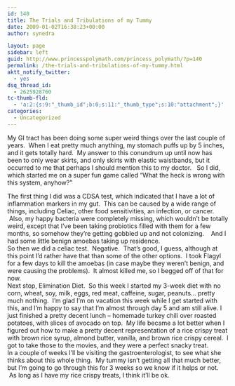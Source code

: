 ```yaml
---
id: 140
title: The Trials and Tribulations of my Tummy
date: 2009-01-02T16:38:23+00:00
author: synedra

layout: page
sidebar: left
guid: http://www.princesspolymath.com/princess_polymath/?p=140
permalink: /the-trials-and-tribulations-of-my-tummy.html
aktt_notify_twitter:
  - yes
dsq_thread_id:
  - 2625928760
tc-thumb-fld:
  - 'a:2:{s:9:"_thumb_id";b:0;s:11:"_thumb_type";s:10:"attachment";}'
categories:
  - Uncategorized
---
```

My GI tract has been doing some super weird things over the last couple of years.  When I eat pretty much anything, my stomach puffs up by 5 inches, and it gets totally hard.  My answer to this conundrum up until now has been to only wear skirts, and only skirts with elastic waistbands, but it occurred to me that perhaps I should mention this to my doctor.   So I did, which started me on a super fun game called &#8220;What the heck is wrong with this system, anyhow?&#8221; 

<div>
</div>

<div>
  The first thing I did was a CDSA test, which indicated that I have a lot of inflammation markers in my gut.  This can be caused by a wide range of things, including Celiac, other food sensitivities, an infection, or cancer.  Also, my happy bacteria were completely missing, which wouldn&#8217;t be totally weird, except that I&#8217;ve been taking probiotics filled with them for a few months, so somehow they&#8217;re getting gobbled up and not colonizing.    And I had some little benign amoebas taking up residence.
</div>

<div>
</div>

<div>
  So then we did a celiac test.  Negative.  That&#8217;s good, I guess, although at this point I&#8217;d rather have that than some of the other options.  I took Flagyl for a few days to kill the amoebas (in case maybe they weren&#8217;t benign, and were causing the problems).  It almost killed me, so I begged off of that for now.
</div>

<div>
</div>

<div>
  Next stop, Elimination Diet.  So this week I started my 3-week diet with no corn, wheat, soy, milk, eggs, red meat, caffeine, sugar, peanuts&#8230; pretty much nothing.  I&#8217;m glad I&#8217;m on vacation this week while I get started with this, and I&#8217;m happy to say that I&#8217;m almost through day 5 and am still alive. I just finished a pretty decent lunch &#8211; homemade turkey chili over roasted potatoes, with slices of avocado on top.  My life became a lot better when I figured out how to make a pretty decent representation of a rice crispy treat with brown rice syrup, almond butter, vanilla, and brown rice crispy cereal.  I got to take those to the movies, and they were a perfect snacky treat.  
</div>

<div>
</div>

<div>
  In a couple of weeks I&#8217;ll be visiting the gastroenterologist, to see what she thinks about this whole thing.  My tummy isn&#8217;t getting all that much better, but I&#8217;m going to go through this for 3 weeks so we know if it helps or not.  As long as I have my rice crispy treats, I think it&#8217;ll be ok.
</div>

<div>
</div>